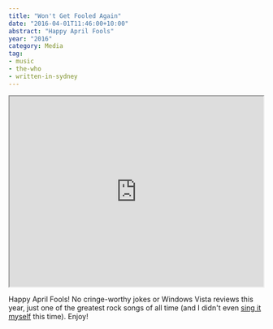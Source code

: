 ```yaml
---
title: "Won't Get Fooled Again"
date: "2016-04-01T11:46:00+10:00"
abstract: "Happy April Fools"
year: "2016"
category: Media
tag:
- music
- the-who
- written-in-sydney
---
```

<p></p>

<iframe width="500" height="375" src="https://www.youtube.com/embed/SHhrZgojY1Q"></iframe>

Happy April Fools! No cringe-worthy jokes or Windows Vista reviews this year, just one of the greatest rock songs of all time (and I didn't even [sing it myself] this time). Enjoy!

[sing it myself]: https://rubenerd.com/show295/ "Rubénerd Show 295: The tangentially Who episode"

